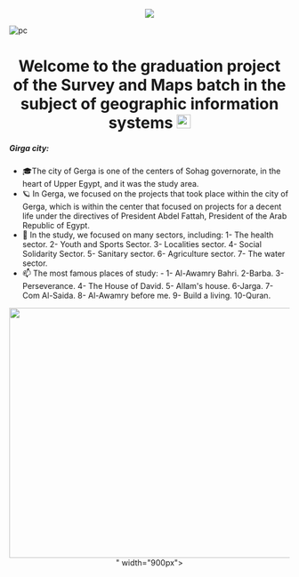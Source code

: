 <!--📊💬STATTITLE / 🌐WEBSITE: https://textanim.com/ -->
<p align="center">
<img src="https://i.imgur.com/YCw47Dm.gif">

![pc](https://user-images.githubusercontent.com/105937740/186015907-bd8b7db8-f875-454b-bf1a-36177129aa42.gif)
  
  <h1 align="center">
Welcome to the graduation project of the Survey and Maps batch in the subject of geographic information systems
  <img src="https://media.giphy.com/media/hvRJCLFzcasrR4ia7z/giphy.gif" width="25"></h1>
  
  ##### Girga city:

- 🎓The city of Gerga is one of the centers of Sohag governorate, in the heart of Upper Egypt, and it was the study area.
- 🪐 In Gerga, we focused on the projects that took place within the city of Gerga, which is within the center that focused on projects for a decent life under the directives of President Abdel Fattah, President of the Arab Republic of Egypt.
- :speech_balloon: In the study, we focused on many sectors, including:
1- The health sector.
2- Youth and Sports Sector.
3- Localities sector.
4- Social Solidarity Sector.
5- Sanitary sector.
6- Agriculture sector.
7- The water sector.
- :mailbox: The most famous places of study: -
1- Al-Awamry Bahri.
2-Barba.
3- Perseverance.
4- The House of David.
5- Allam's house.
6-Jarga.
7-Com Al-Saida.
8- Al-Awamry before me.
9- Build a living.
10-Quran.


<p align="center">
<img src="<iframe src="https://www.google.com/maps/embed?pb=!1m18!1m12!1m3!1d28604.535317524107!2d31.891018150000004!3d26.34051975!2m3!1f0!2f0!3f0!3m2!1i1024!2i768!4f13.1!3m3!1m2!1s0x144f4c0fab942ac3%3A0xacad68be7105b491!2z2KzYsdis2KfYjCDZgtiz2YUg2YXYr9mK2YbYqSDYrNix2KzYp9iMINiz2YjZh9in2Kw!5e0!3m2!1sar!2seg!4v1684094128725!5m2!1sar!2seg" width="600" height="450" style="border:0;" allowfullscreen="" loading="lazy" referrerpolicy="no-referrer-when-downgrade"></iframe>" width="900px">
